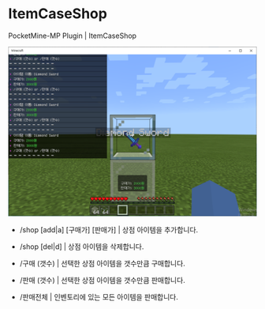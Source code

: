 # ItemCaseShop
PocketMine-MP Plugin | ItemCaseShop

![](https://github.com/bl-3an-dev/ItemCaseShop/blob/main/shop.PNG)

- /shop [add|a] [구매가] [판매가] | 상점 아이템을 추가합니다.
- /shop [del|d]                  | 상점 아이템을 삭제합니다.

- /구매 (갯수) | 선택한 상점 아이템을 갯수만큼 구매합니다.
- /판매 (갯수) | 선택한 상점 아이템을 갯수만큼 판매합니다.
- /판매전체 | 인벤토리에 있는 모든 아이템을 판매합니다.

